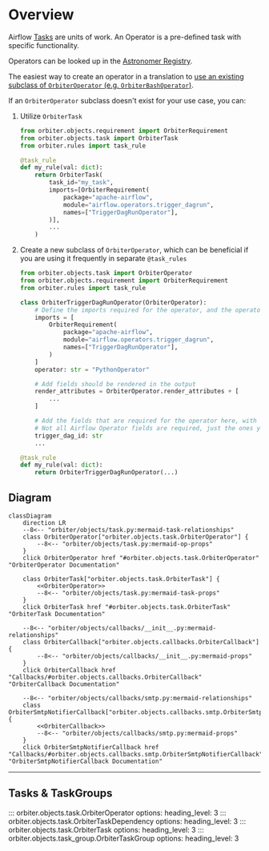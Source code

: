 # Overview
Airflow [Tasks](https://airflow.apache.org/docs/apache-airflow/stable/core-concepts/tasks.html)
are units of work. An Operator is a pre-defined task with specific functionality.

Operators can be looked up in the [Astronomer Registry](https://registry.astronomer.io/).

The easiest way to create an operator in a translation to [use an existing subclass of `OrbiterOperator` (e.g. `OrbiterBashOperator`)](./Operators.md).

If an `OrbiterOperator` subclass doesn't exist for your use case, you can:

1) Utilize `OrbiterTask`
    ```python
    from orbiter.objects.requirement import OrbiterRequirement
    from orbiter.objects.task import OrbiterTask
    from orbiter.rules import task_rule

    @task_rule
    def my_rule(val: dict):
        return OrbiterTask(
            task_id="my_task",
            imports=[OrbiterRequirement(
                package="apache-airflow",
                module="airflow.operators.trigger_dagrun",
                names=["TriggerDagRunOperator"],
            )],
            ...
        )
    ```

2) Create a new subclass of `OrbiterOperator`, which can be beneficial if you are using it frequently
   in separate `@task_rules`
    ```python
    from orbiter.objects.task import OrbiterOperator
    from orbiter.objects.requirement import OrbiterRequirement
    from orbiter.rules import task_rule

    class OrbiterTriggerDagRunOperator(OrbiterOperator):
        # Define the imports required for the operator, and the operator name
        imports = [
            OrbiterRequirement(
                package="apache-airflow",
                module="airflow.operators.trigger_dagrun",
                names=["TriggerDagRunOperator"],
            )
        ]
        operator: str = "PythonOperator"

        # Add fields should be rendered in the output
        render_attributes = OrbiterOperator.render_attributes + [
            ...
        ]

        # Add the fields that are required for the operator here, with their types
        # Not all Airflow Operator fields are required, just the ones you will use.
        trigger_dag_id: str
        ...

    @task_rule
    def my_rule(val: dict):
        return OrbiterTriggerDagRunOperator(...)
    ```


## Diagram
```mermaid
classDiagram
    direction LR
    --8<-- "orbiter/objects/task.py:mermaid-task-relationships"
    class OrbiterOperator["orbiter.objects.task.OrbiterOperator"] {
        --8<-- "orbiter/objects/task.py:mermaid-op-props"
    }
    click OrbiterOperator href "#orbiter.objects.task.OrbiterOperator" "OrbiterOperator Documentation"

    class OrbiterTask["orbiter.objects.task.OrbiterTask"] {
        <<OrbiterOperator>>
        --8<-- "orbiter/objects/task.py:mermaid-task-props"
    }
    click OrbiterTask href "#orbiter.objects.task.OrbiterTask" "OrbiterTask Documentation"

    --8<-- "orbiter/objects/callbacks/__init__.py:mermaid-relationships"
    class OrbiterCallback["orbiter.objects.callbacks.OrbiterCallback"] {
        --8<-- "orbiter/objects/callbacks/__init__.py:mermaid-props"
    }
    click OrbiterCallback href "Callbacks/#orbiter.objects.callbacks.OrbiterCallback" "OrbiterCallback Documentation"

    --8<-- "orbiter/objects/callbacks/smtp.py:mermaid-relationships"
    class OrbiterSmtpNotifierCallback["orbiter.objects.callbacks.smtp.OrbiterSmtpNotifierCallback"] {
        <<OrbiterCallback>>
        --8<-- "orbiter/objects/callbacks/smtp.py:mermaid-props"
    }
    click OrbiterSmtpNotifierCallback href "Callbacks/#orbiter.objects.callbacks.smtp.OrbiterSmtpNotifierCallback" "OrbiterSmtpNotifierCallback Documentation"
```

---

## Tasks & TaskGroups

::: orbiter.objects.task.OrbiterOperator
    options:
        heading_level: 3
::: orbiter.objects.task.OrbiterTaskDependency
    options:
        heading_level: 3
::: orbiter.objects.task.OrbiterTask
    options:
        heading_level: 3
::: orbiter.objects.task_group.OrbiterTaskGroup
    options:
        heading_level: 3
